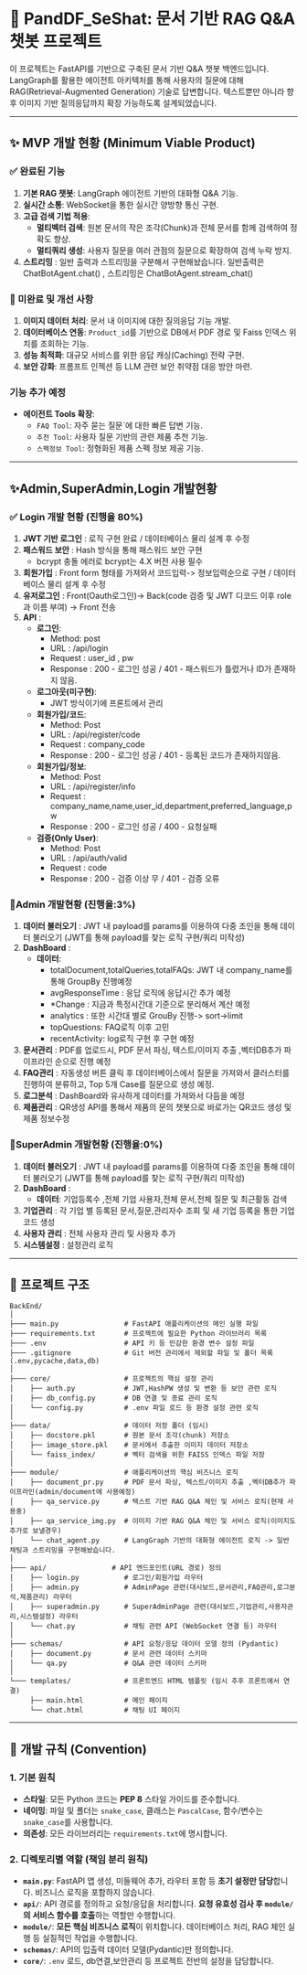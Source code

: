 # 📝 PandDF_SeShat: 문서 기반 RAG Q&A 챗봇 프로젝트

이 프로젝트는 FastAPI를 기반으로 구축된 문서 기반 Q&A 챗봇 백엔드입니다. LangGraph를 활용한 에이전트 아키텍처를 통해 사용자의 질문에 대해 RAG(Retrieval-Augmented Generation) 기술로 답변합니다. 텍스트뿐만 아니라 향후 이미지 기반 질의응답까지 확장 가능하도록 설계되었습니다.

---

## ✨ MVP 개발 현황 (Minimum Viable Product)

### ✅ 완료된 기능
1.  **기본 RAG 챗봇**: LangGraph 에이전트 기반의 대화형 Q&A 기능.
2.  **실시간 소통**: WebSocket을 통한 실시간 양방향 통신 구현.
3.  **고급 검색 기법 적용**:
    -   **멀티벡터 검색**: 원본 문서의 작은 조각(Chunk)과 전체 문서를 함께 검색하여 정확도 향상.
    -   **멀티쿼리 생성**: 사용자 질문을 여러 관점의 질문으로 확장하여 검색 누락 방지.
4. **스트리밍** : 일반 출력과 스트리밍을 구분해서 구현해놨습니다. 일반출력은 ChatBotAgent.chat() , 스트리밍은 ChatBotAgent.stream_chat()

### 🚧 미완료 및 개선 사항
1.  **이미지 데이터 처리**: 문서 내 이미지에 대한 질의응답 기능 개발.
2.  **데이터베이스 연동**: `Product_id`를 기반으로 DB에서 PDF 경로 및 Faiss 인덱스 위치를 조회하는 기능.
3.  **성능 최적화**: 대규모 서비스를 위한 응답 캐싱(Caching) 전략 구현.
4.  **보안 강화**: 프롬프트 인젝션 등 LLM 관련 보안 취약점 대응 방안 마련.

### 기능 추가 예정
-   **에이전트 Tools 확장**:
    -   `FAQ Tool`: 자주 묻는 질문`에 대한 빠른 답변 기능.
    -   `추천 Tool`: 사용자 질문 기반의 관련 제품 추천 기능.
    -   `스펙정보 Tool`: 정형화된 제품 스펙 정보 제공 기능.

---

## ✨Admin,SuperAdmin,Login 개발현황

### ✅ Login 개발 현황 (진행율 80%) 
1. **JWT 기반 로그인** : 로직 구현 완료 / 데이터베이스 물리 설계 후 수정
2. **패스워드 보안** : Hash 방식을 통해 패스워드 보안 구현
    - bcrypt 충돌 에러로 bcrypt는 4.X 버전 사용 필수
3. **회원가입** : Front form 형태를 가져와서 코드입력-> 정보입력순으로 구현 / 데이터베이스 물리 설계 후 수정
4. **유저로그인** : Front(Oauth로그인)-> Back(code 검증 및 JWT 디코드 이후 role과 이름 부여) -> Front 전송
5. **API** : 
    - **로그인**: 
        - Method: post
        - URL : /api/login
        - Request : user_id , pw
        - Response : 200 - 로그인 성공  / 401 - 패스워드가 틀렸거나 ID가 존재하지 않음.
    - **로그아웃(미구현)**: 
        - JWT 방식이기에 프론트에서 관리 
    - **회원가입/코드**: 
        - Method: Post
        - URL : /api/register/code
        - Request : company_code
        - Response : 200 - 로그인 성공  / 401 - 등록된 코드가 존재하지않음.
    - **회원가입/정보**: 
        - Method: Post
        - URL : /api/register/info
        - Request : company_name,name,user_id,department,preferred_language,pw
        - Response : 200 - 로그인 성공  / 400 - 요청실패 
    - **검증(Only User)**:
        - Method: Post
        - URL : /api/auth/valid
        - Request : code
        - Response : 200 - 검증 이상 무 / 401 - 검증 오류 

### 🚧Admin 개발현황 (진행율:3%)
1. **데이터 불러오기** : JWT 내 payload를 params를 이용하여 다중 조인을 통해 데이터 불러오기 (JWT를 통해 payload를 찾는 로직 구현/쿼리 미작성)
2. **DashBoard** :  
    -  **데이터**:
        - totalDocument,totalQueries,totalFAQs: JWT 내 company_name를 통해 GroupBy 진행예정 
        - avgResponseTime : 응답 로직에 응답시간 추가 예정 
        - *Change : 지금과 특정시간대 기준으로 분리해서 계산 예정
        - analytics : 또한 시간대 별로 GrouBy 진행-> sort->limit 
        - topQuestions: FAQ로직 이후 고민
        - recentActivity: log로직 구현 후 구현 예정
3. **문서관리** : PDF를 업로드시, PDF 문서 파싱, 텍스트/이미지 추출 ,벡터DB추가 파이프라인 순으로 진행 예정
4. **FAQ관리** : 자동생성 버튼 클릭 후 데이터베이스에서 질문을 가져와서 클러스터를 진행하여 분류하고, Top 5개 Case를 질문으로 생성 예정.
5. **로그분석** : DashBoard와 유사하게 데이터를 가져와서  다듬을 예정
6. **제품관리** : QR생성 API를 통해서 제품의 문의 챗봇으로 바로가는 QR코드 생성 및 제품 정보수정

### 🚧SuperAdmin 개발현황 (진행율:0%)
1. **데이터 불러오기** : JWT 내 payload를 params를 이용하여 다중 조인을 통해 데이터 불러오기 (JWT를 통해 payload를 찾는 로직 구현/쿼리 미작성)
2. **DashBoard** :  
    -  **데이터**: 기업등록수 ,전체 기업 사용자,전체 문서,전체 질문 및 최근활동 검색
3. **기업관리** : 각 기업 별 등록된 문서,질문,관리자수 조회 및 새 기업 등록을 통한  기업 코드 생성
4. **사용자 관리** : 전체 사용자 관리 및 사용자 추가
5. **시스템설정** : 설정관리 로직

---

## 📂 프로젝트 구조
```
BackEnd/
│
├─── main.py                # FastAPI 애플리케이션의 메인 실행 파일
├─── requirements.txt       # 프로젝트에 필요한 Python 라이브러리 목록
├─── .env                   # API 키 등 민감한 환경 변수 설정 파일
├─── .gitignore             # Git 버전 관리에서 제외할 파일 및 폴더 목록 (.env,pycache,data,db)
│
├─── core/                  # 프로젝트의 핵심 설정 관리
│    ├── auth.py            # JWT,HashPW 생성 및 변환 등 보안 관련 로직 
│    ├── db_config.py       # DB 연결 및 종료 관리 로직
│    └── config.py          # .env 파일 로드 등 환경 설정 관련 로직
│
├─── data/                  # 데이터 저장 폴더 (임시)
│    ├── docstore.pkl       # 원본 문서 조각(chunk) 저장소
│    ├── image_store.pkl    # 문서에서 추출한 이미지 데이터 저장소
│    └── faiss_index/       # 벡터 검색을 위한 FAISS 인덱스 파일 저장
│
├─── module/                # 애플리케이션의 핵심 비즈니스 로직
│    ├── document_pr.py     # PDF 문서 파싱, 텍스트/이미지 추출 ,벡터DB추가 파이프라인(admin/document에 사용예정)
│    ├── qa_service.py      # 텍스트 기반 RAG Q&A 체인 및 서비스 로직(현재 사용중)
│    ├── qa_service_img.py  # 이미지 기반 RAG Q&A 체인 및 서비스 로직(이미지도 추가로 보낼경우)
│    └── chat_agent.py      # LangGraph 기반의 대화형 에이전트 로직 -> 일반 채팅과 스트리밍을 구현해놨습니다.
│
├─── api/                # API 엔드포인트(URL 경로) 정의
│    ├── login.py           # 로그인/회원가입 라우터
│    ├── admin.py           # AdminPage 관련(대시보드,문서관리,FAQ관리,로그분석,제품관리) 라우터 
│    ├── superadmin.py      # SuperAdminPage 관련(대시보드,기업관리,사용자관리,시스템설정) 라우터
│    └── chat.py            # 채팅 관련 API (WebSocket 연결 등) 라우터
│
├─── schemas/               # API 요청/응답 데이터 모델 정의 (Pydantic)
│    ├── document.py        # 문서 관련 데이터 스키마
│    └── qa.py              # Q&A 관련 데이터 스키마
│
└─── templates/             # 프론트엔드 HTML 템플릿 (임시 추후 프론트에서 연결)
     ├── main.html          # 메인 페이지
     └── chat.html          # 채팅 UI 페이지
```
---

## 📜 개발 규칙 (Convention)

### 1. 기본 원칙
-   **스타일**: 모든 Python 코드는 **PEP 8** 스타일 가이드를 준수합니다.
-   **네이밍**: 파일 및 폴더는 `snake_case`, 클래스는 `PascalCase`, 함수/변수는 `snake_case`를 사용합니다.
-   **의존성**: 모든 라이브러리는 `requirements.txt`에 명시합니다.

### 2. 디렉토리별 역할 (책임 분리 원칙)
-   **`main.py`**: FastAPI 앱 생성, 미들웨어 추가, 라우터 포함 등 **초기 설정만 담당**합니다. 비즈니스 로직을 포함하지 않습니다.
-   **`api/`**: API 경로를 정의하고 요청/응답을 처리합니다. **요청 유효성 검사 후 `module/`의 서비스 함수를 호출**하는 역할만 수행합니다.
-   **`module/`**: **모든 핵심 비즈니스 로직**이 위치합니다. 데이터베이스 처리, RAG 체인 실행 등 실질적인 작업을 수행합니다.
-   **`schemas/`**: API의 입출력 데이터 모델(Pydantic)만 정의합니다.
-   **`core/`**: `.env` 로드, db연결,보안관리 등 프로젝트 전반의 설정을 담당합니다.